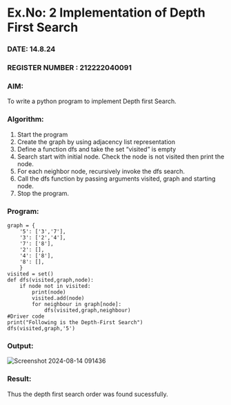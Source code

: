 # Ex.No: 2  Implementation of Depth First Search
### DATE:  14.8.24                                                                          
### REGISTER NUMBER : 212222040091
### AIM: 
To write a python program to implement Depth first Search. 
### Algorithm:
1. Start the program
2. Create the graph by using adjacency list representation
3. Define a function dfs and take the set “visited” is empty 
4. Search start with initial node. Check the node is not visited then print the node.
5. For each neighbor node, recursively invoke the dfs search.
6. Call the dfs function by passing arguments visited, graph and starting node.
7. Stop the program.
### Program:

```
graph = {
    '5': ['3','7'],
    '3': ['2','4'],
    '7': ['8'],
    '2': [],
    '4': ['8'],
    '8': [],
    }
visited = set()
def dfs(visited,graph,node):
    if node not in visited:
        print(node)
        visited.add(node)
        for neighbour in graph[node]:
            dfs(visited,graph,neighbour)
#Driver code
print("Following is the Depth-First Search")
dfs(visited,graph,'5')
```

### Output:

![Screenshot 2024-08-14 091436](https://github.com/user-attachments/assets/11928b55-02c3-4c43-9ac4-7cb92c4b37c3)




### Result:
Thus the depth first search order was found sucessfully.
